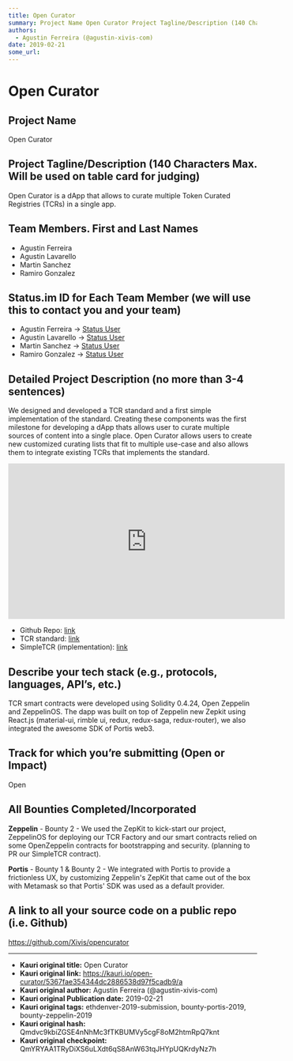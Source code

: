 ```yaml
---
title: Open Curator
summary: Project Name Open Curator Project Tagline/Description (140 Characters Max. Will be used on table card for judging) Open Curator is a dApp that allows to curate multiple Token Curated Registries (TCRs) in a single app. Team Members. First and Last Names Agustin Ferreira Agustin Lavarello Martin Sanchez Ramiro Gonzalez Status.im ID for Each Team Member (we will use this to contact you and your team) Agustin Ferreira -> Status User Agustin Lavarello -> Status User Martin Sanchez -> Status User Rami
authors:
  - Agustin Ferreira (@agustin-xivis-com)
date: 2019-02-21
some_url: 
---
```


# Open Curator


## Project Name
Open Curator

## Project Tagline/Description (140 Characters Max. Will be used on table card for judging)
Open Curator is a dApp that allows to curate multiple Token Curated Registries (TCRs) in a single app. 

## Team Members. First and Last Names

- Agustin Ferreira
- Agustin Lavarello
- Martin Sanchez
- Ramiro Gonzalez


## Status.im ID for Each Team Member (we will use this to contact you and your team)

- Agustin Ferreira -> [Status User](https://get.status.im/user/0x044b4a7bfbf21bc47aab13e68772fcfc0d2b66dbff53aa720d7b2ed584fbbbd02968c50170843e1b5bc291e7cfe644489074bcace93d82ffda95ce9ef396ba3ed4)
- Agustin Lavarello -> [Status User](https://get.status.im/user/0x04fcfac43216c486736c95f0335724c22f64739ead8946637d7bee4801dba7a6922349d0688fa87bdf8fabf8f4427255004a9fecac264979d3483fc26b6715dd7c)
- Martin Sanchez -> [Status User](https://get.status.im/user/0x04386a37070ce6a98896e39f756ae3384ff3a6b0e5ccd43c8162f58cffd7daecb87ab8baabee4d54d70873706b17ace1d7ef27450745254bfafd917f7f916e6a67)
- Ramiro Gonzalez -> [Status User](https://get.status.im/user/0x04655c61ddf2e3ca185393879629fddef9218349acefa50949e5a6d33690932c819cbedc1a6d5279107740a3c211d0c15d6cec0555ea2c08a09b8d358dfdbf4158)


## Detailed Project Description (no more than 3-4 sentences)
We designed and developed a TCR standard and a first simple implementation of the standard. Creating these components was the first milestone for developing a dApp thats allows user to curate multiple sources of content into a single place. Open Curator allows users to create new customized curating lists that fit to multiple use-case and also allows them to integrate existing TCRs that implements the standard.

<div align="center"><iframe width="560" height="315" src="https://www.youtube.com/embed/BId3ga0C2OY" frameborder="0" allow="encrypted-media" allowfullscreen></iframe></div>

- Github Repo: [link](https://github.com/Xivis/opencurator)
- TCR standard: [link](https://github.com/Xivis/opencurator/blob/master/EIP/eip-920-TCR_standar.md)
- SimpleTCR (implementation):  [link](https://github.com/Xivis/opencurator/blob/master/contracts/SimpleTCR.sol) 

## Describe your tech stack (e.g., protocols, languages, API’s, etc.)
TCR smart contracts were developed using Solidity 0.4.24, Open Zeppelin and ZeppelinOS. The dapp was built on top of Zeppelin new Zepkit using React.js (material-ui, rimble ui, redux, redux-saga, redux-router), we also integrated the awesome SDK of Portis web3.

## Track for which you’re submitting (Open or Impact)
Open

## All Bounties Completed/Incorporated

**Zeppelin** - Bounty 2 - We used the ZepKit to kick-start our project, ZeppelinOS for deploying our TCR Factory and our smart contracts relied on some OpenZeppelin contracts for bootstrapping and security. (planning to PR our SimpleTCR contract).

**Portis** - Bounty 1 & Bounty 2 - We integrated with Portis to provide a frictionless UX, by customizing Zeppelin's ZepKit that came out of the box with Metamask so that Portis' SDK was used as a default provider.

## A link to all your source code on a public repo (i.e. Github)
https://github.com/Xivis/opencurator







---

- **Kauri original title:** Open Curator
- **Kauri original link:** https://kauri.io/open-curator/5367fae354344dc2886538d97f5cadb9/a
- **Kauri original author:** Agustin Ferreira (@agustin-xivis-com)
- **Kauri original Publication date:** 2019-02-21
- **Kauri original tags:** ethdenver-2019-submission, bounty-portis-2019, bounty-zeppelin-2019
- **Kauri original hash:** Qmdvc9kbiZGSE4nNhMc3fTKBUMVy5cgF8oM2htmRpQ7knt
- **Kauri original checkpoint:** QmYRYAA1TRyDiXS6uLXdt6qS8AnW63tqJHYpUQKrdyNz7h



